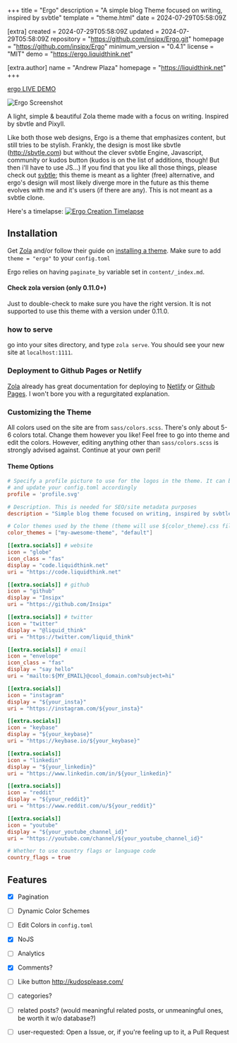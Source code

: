 
+++
title = "Ergo"
description = "A simple blog Theme focused on writing, inspired by svbtle"
template = "theme.html"
date = 2024-07-29T05:58:09Z

[extra]
created = 2024-07-29T05:58:09Z
updated = 2024-07-29T05:58:09Z
repository = "https://github.com/insipx/Ergo.git"
homepage = "https://github.com/insipx/Ergo"
minimum_version = "0.4.1"
license = "MIT"
demo = "https://ergo.liquidthink.net"

[extra.author]
name = "Andrew Plaza"
homepage = "https://liquidthink.net"
+++        

[ergo LIVE DEMO](http://ergo.liquidthink.net)



![Ergo Screenshot](https://i.imgur.com/l182IYg.jpg)

A light, simple & beautiful Zola theme made with a focus on writing. Inspired by sbvtle and Pixyll.

Like both those web designs, Ergo is a theme that emphasizes content, but still tries to be stylish. Frankly, the design is
most like sbvtle (http://sbvtle.com) but without the clever svbtle Engine, Javascript, community or kudos button (kudos is on the list of additions, though! But then i'll have to use JS...)
If you find that you like all those things, please check out [svbtle](http://svbtle.com); this theme is meant as a lighter (free) alternative,
and ergo's design will most likely diverge more in the future as this theme evolves with me and it's users (if there are any).
This is not meant as a svbtle clone.


Here's a timelapse:
[![Ergo Creation Timelapse](https://img.youtube.com/vi/ogEjvM-v_-s/0.jpg)](https://www.youtube.com/watch?v=ogEjvM-v_-s)


## Installation
Get [Zola](https://www.getzola.org/) and/or follow their guide on [installing a theme](https://www.getzola.org/documentation/themes/installing-and-using-themes/).
Make sure to add `theme = "ergo"` to your `config.toml`

Ergo relies on having `paginate_by` variable set in `content/_index.md`.

#### Check zola version (only 0.11.0+)
Just to double-check to make sure you have the right version. It is not supported to use this theme with a version under 0.11.0.

### how to serve
go into your sites directory, and type `zola serve`. You should see your new site at `localhost:1111`.

### Deployment to Github Pages or Netlify
[Zola](https://www.getzola.org) already has great documentation for deploying to [Netlify](https://www.getzola.org/documentation/deployment/netlify/) or [Github Pages](https://www.getzola.org/documentation/deployment/github-pages/). I won't bore you with a regurgitated explanation.

### Customizing the Theme
All colors used on the site are from `sass/colors.scss`. There's only about 5-6 colors total.
Change them however you like! Feel free to go into theme and edit the colors. However, editing anything other than `sass/colors.scss` is strongly advised against. Continue at your own peril!

#### Theme Options
```toml
# Specify a profile picture to use for the logos in the theme. It can be svg, png, jpg, whatever, just make sure to copy the logo you want and put it in img/${YOUR_PROFILE}.*
# and update your config.toml accordingly
profile = 'profile.svg'

# Description. This is needed for SEO/site metadata purposes
description = "Simple blog theme focused on writing, inspired by svbtle"

# Color themes used by the theme (theme will use ${color_theme}.css file, generated by SASS or SCSS file with the same name). Defaults to ["default"]. User can choose either of them, default theme is the first in list.
color_themes = ["my-awesome-theme", "default"]

[[extra.socials]] # website
icon = "globe"
icon_class = "fas"
display = "code.liquidthink.net"
uri = "https://code.liquidthink.net"

[[extra.socials]] # github
icon = "github"
display = "Insipx"
uri = "https://github.com/Insipx"

[[extra.socials]] # twitter
icon = "twitter"
display = "@liquid_think"
uri = "https://twitter.com/liquid_think"

[[extra.socials]] # email
icon = "envelope"
icon_class = "fas"
display = "say hello"
uri = "mailto:${MY_EMAIL}@cool_domain.com?subject=hi"

[[extra.socials]]
icon = "instagram"
display = "${your_insta}"
uri = "https://instagram.com/${your_insta}"

[[extra.socials]]
icon = "keybase"
display = "${your_keybase}"
uri = "https://keybase.io/${your_keybase}"

[[extra.socials]]
icon = "linkedin"
display = "${your_linkedin}"
uri = "https://www.linkedin.com/in/${your_linkedin}"

[[extra.socials]]
icon = "reddit"
display = "${your_reddit}"
uri = "https://www.reddit.com/u/${your_reddit}"

[[extra.socials]]
icon = "youtube"
display = "${your_youtube_channel_id}"
uri = "https://youtube.com/channel/${your_youtube_channel_id}"

# Whether to use country flags or language code
country_flags = true
```

## Features
  - [x] Pagination
  - [ ] Dynamic Color Schemes
  - [ ] Edit Colors in `config.toml`
  - [x] NoJS
  - [ ] Analytics
  - [x] Comments?
  - [ ] Like button http://kudosplease.com/
  - [ ] categories?
  - [ ] related posts? (would meaningful related posts, or unmeaningful ones, be worth it w/o database?)
  - [ ] user-requested: Open a Issue, or, if you're feeling up to it, a Pull Request

        